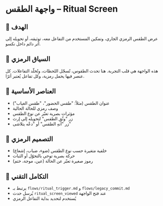 # واجهة الطقس – Ritual Screen

## 🎯 الهدف
عرض الطقس الرمزي الجاري، وتمكين المستخدم من التفاعل معه، توثيقه، أو تحويله إلى أثر دائم داخل نكسو.

## 🧠 السياق الرمزي
هذه الواجهة هي قلب التجربة. هنا تحدث الطقوس، تُسجّل اللحظات، وتُخلّد التفاعلات. كل عنصر فيها يحمل رمزية، وكل تفاعل يُعتبر أثرًا.

## 🧩 العناصر الأساسية
- عنوان الطقس (مثلاً: "طقس الحضور"، "طقس الغياب")
- وصف رمزي للحالة الحالية
- مؤثرات بصرية تعبّر عن نوع الطقس
- زر "وثّق الطقس" لتحويله إلى إرث
- زر "أنهِ الطقس" أو "دعْه يتلاشى"

## 🎨 التصميم الرمزي
- خلفية متغيرة حسب نوع الطقس (ضوء، ضباب، إشعاع)
- حركة بصرية توحي بالتحوّل أو الثبات
- رموز صغيرة تعبّر عن الحالة (عين، موجة، ختم)

## 🔗 التكامل التقني
- يرتبط بـ `flows/ritual_trigger.md` و `flows/legacy_commit.md`
- يُرسل حدث `ritual_screen_viewed` عند فتح الواجهة
- يُستخدم لتحديد بداية التفاعل الرمزي
